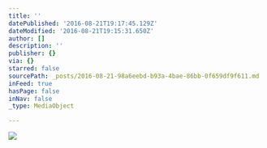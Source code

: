 ```yaml
---
title: ''
datePublished: '2016-08-21T19:17:45.129Z'
dateModified: '2016-08-21T19:15:31.650Z'
author: []
description: ''
publisher: {}
via: {}
starred: false
sourcePath: _posts/2016-08-21-98a6eebd-b93a-4bae-86bb-0f659df9f611.md
inFeed: true
hasPage: false
inNav: false
_type: MediaObject

---
```

![](https://the-grid-user-content.s3-us-west-2.amazonaws.com/9f7d8dc1-b404-432a-be72-fcd05d73e2ee.jpg)